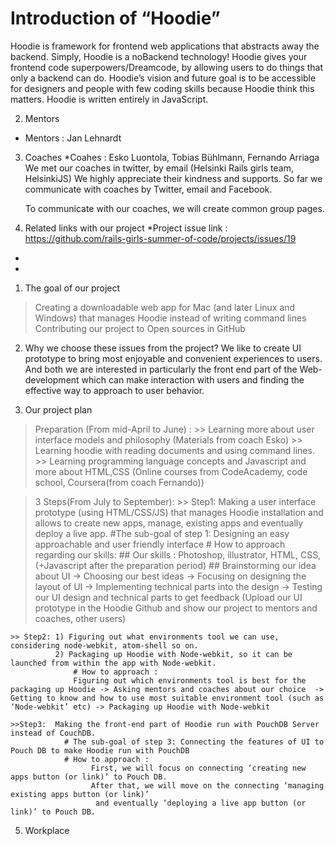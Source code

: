 <h1>Introduction of “Hoodie”</h1> 
    Hoodie is framework for frontend web applications that abstracts away the backend.  
    Simply, Hoodie is a noBackend technology! 
    Hoodie gives your frontend code superpowers/Dreamcode, by allowing   users to do things that only a backend can do.
    Hoodie’s vision and future goal is to be accessible for designers and people with few coding skills 
    because Hoodie think this matters.
    Hoodie is written entirely in JavaScript.

2. Mentors  
 * Mentors : Jan Lehnardt

3. Coaches 
  *Coahes : Esko Luontola, Tobias Bühlmann, Fernando Arriaga
    We met our coaches in twitter, by email (Helsinki Rails girls team, HelsinkiJS) 
    We highly appreciate their kindness and supports.
    So far we communicate with coaches by Twitter, email and Facebook.  

   To communicate with our coaches, we will create common group pages.
 
4. Related links with our project 
*Project issue link : https://github.com/rails-girls-summer-of-code/projects/issues/19
*
*


1. The goal of our project
> Creating a downloadable web app for Mac (and later Linux and Windows) that manages Hoodie instead of writing command lines 
> Contributing our project to Open sources in GitHub

2. Why we choose these issues from the project?
We like to create UI prototype to bring most enjoyable and convenient experiences to users. And both we are interested in particularly the front end part of the Web-development which can make interaction with users and finding the effective way to approach to user behavior. 

3. Our project plan
 >Preparation (From mid-April to June) :
	>> Learning more about user interface models and philosophy (Materials from coach Esko) 
        >> Learning hoodie with reading documents and using command lines.
        >> Learning programming language concepts and Javascript and more about HTML,CSS 
             (Online courses from CodeAcademy, code school, Coursera(from coach Fernando))

> 3 Steps(From July to September):
    >> Step1: Making a user interface prototype (using HTML/CSS/JS) that manages Hoodie installation and allows to create new apps, manage, existing apps           and eventually deploy a live app.
            #The sub-goal of step 1: Designing an easy approachable and user friendly interface
            # How to approach regarding our skills:
                 ## Our skills :  Photoshop, illustrator, HTML, CSS, (+Javascript after the preparation period) 
                 ## Brainstorming our idea about UI -> Choosing our best ideas -> Focusing on designing the layout of UI -> Implementing technical parts into the design -> Testing our UI design and technical parts to get feedback (Upload our UI prototype in the Hoodie Github and show our project to mentors and coaches, other users)  

    >> Step2: 1) Figuring out what environments tool we can use, considering node-webkit, atom-shell so on. 
              2) Packaging up Hoodie with Node-webkit, so it can be launched from within the app with Node-webkit.
                  # How to approach : 
                  Figuring out which environments tool is best for the packaging up Hoodie -> Asking mentors and coaches about our choice  -> Getting to know and how to use most suitable environment tool (such as ‘Node-webkit’ etc) -> Packaging up Hoodie with Node-webkit 

    >>Step3:  Making the front-end part of Hoodie run with PouchDB Server instead of CouchDB.
                # The sub-goal of step 3: Connecting the features of UI to Pouch DB to make Hoodie run with PouchDB
                # How to approach : 
                      First, we will focus on connecting ‘creating new apps button (or link)’ to Pouch DB. 
                      After that, we will move on the connecting ‘managing existing apps button (or link)’ 
                       and eventually ‘deploying a live app button (or link)’ to Pouch DB.
5. Workplace 
